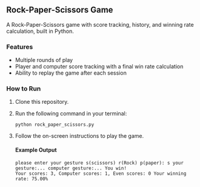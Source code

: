 ## Rock-Paper-Scissors Game
A Rock-Paper-Scissors game with score tracking, history, and winning rate calculation, built in Python.

### Features
- Multiple rounds of play
- Player and computer score tracking with a final win rate calculation
- Ability to replay the game after each session

### How to Run
1. Clone this repository.
2. Run the following command in your terminal:
   ```
   python rock_paper_scissors.py
   ```
3. Follow the on-screen instructions to play the game.

   #### Example Output
      ```
      please enter your gesture s(scissors) r(Rock) p(paper): s your gesture:... computer gesture:... You win!
      Your scores: 3, Computer scores: 1, Even scores: 0 Your winning rate: 75.00%
      ```


